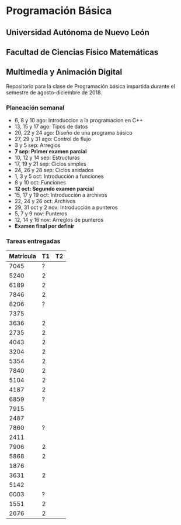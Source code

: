 # Programación Básica

## Universidad Autónoma de Nuevo León
## Facultad de Ciencias Físico Matemáticas
## Multimedia y Animación Digital

Repositorio para la clase de Programación básica impartida durante el semestre de agosto-diciembre de 2018.

### Planeación semanal

* 6, 8 y 10 ago: Introduccion a la programacion en C++
* 13, 15 y 17 ago: Tipos de datos
* 20, 22 y 24 ago: Diseño de una programa básico
* 27, 29 y 31 ago: Control de flujo
* 3 y 5 sep: Arreglos
* **7 sep: Primer examen parcial**
* 10, 12 y 14 sep: Estructuras
* 17, 19 y 21 sep: Ciclos simples
* 24, 26 y 28 sep: Ciclos anidados
* 1, 3 y 5 oct: Introducción a funciones
* 8 y 10 oct: Funciones
* **12 oct: Segundo examen parcial**
* 15, 17 y 19 oct: Introducción a archivos
* 22, 24 y 26 oct: Archivos
* 29, 31 oct y 2 nov: Introducción a punteros
* 5, 7 y 9 nov: Punteros
* 12, 14 y 16 nov: Arreglos de punteros
* **Examen final por definir**


### Tareas entregadas

Matrícula | T1 | T2 
--- | --- | --- 
7045 | ? |  
5240 | 2 |  
6189 | 2 |  
7846 | 2 |  
8206 | ? |  
7375 |  |  
3636 | 2 |  
2735 | 2 |  
4043 | 2 |  
3204 | 2 |  
5354 | 2 |  
7840 | 2 |  
5104 | 2 |  
4187 | 2 |  
6859 | ? |  
7915 |  |  
2487 |  |  
7860 | ? |  
2411 |  |  
7906 | 2 |  
5868 | 2 |  
1876 |  |  
3631 | 2 |  
5142 |  |  
0003 | ? |  
1551 | 2 |  
2676 | 2 |  